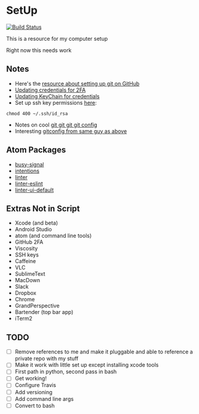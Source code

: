 # SetUp
[![Build Status](https://travis-ci.org/jzucker2/SetUp.svg?branch=master)](https://travis-ci.org/jzucker2/SetUp)

This is a resource for my computer setup

Right now this needs work

## Notes

* Here's the [resource about setting up git on GitHub](https://help.github.com/articles/caching-your-github-password-in-git/)
* [Updating credentials for 2FA](https://help.github.com/articles/creating-a-personal-access-token-for-the-command-line/)
* [Updating KeyChain for credentials](https://help.github.com/articles/updating-credentials-from-the-osx-keychain/)
* Set up ssh key permissions [here](https://stackoverflow.com/questions/9270734/ssh-permissions-are-too-open-error):
```
chmod 400 ~/.ssh/id_rsa
```
* Notes on cool [git git git git config](http://caiustheory.com/git-git-git-git-git/)
* Interesting [gitconfig from same guy as above](https://github.com/caius/zshrc/blob/master/dotfiles/gitconfig#L7)

## Atom Packages

* [busy-signal](https://atom.io/packages/busy-signal)
* [intentions](https://atom.io/packages/intentions)
* [linter](https://atom.io/packages/linter)
* [linter-eslint](https://atom.io/packages/linter-eslint)
* [linter-ui-default](https://atom.io/packages/linter-ui-default)

## Extras Not in Script

* Xcode (and beta)
* Android Studio
* atom (and command line tools)
* GitHub 2FA
* Viscosity
* SSH keys
* Caffeine
* VLC
* SublimeText
* MacDown
* Slack
* Dropbox
* Chrome
* GrandPerspective
* Bartender (top bar app)
* iTerm2



## TODO

- [ ] Remove references to me and make it pluggable and able to reference a private repo with my stuff
- [ ] Make it work with little set up except installing xcode tools
- [ ] First path in python, second pass in bash
- [ ] Get working!
- [ ] Configure Travis
- [ ] Add versioning
- [ ] Add command line args
- [ ] Convert to bash
